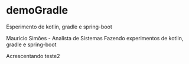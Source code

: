 # demoGradle
Esperimento de kotlin, gradle e spring-boot

Mauricio Simões - Analista de Sistemas
Fazendo experimentos de kotlin, gradle e spring-boot

Acrescentando teste2
